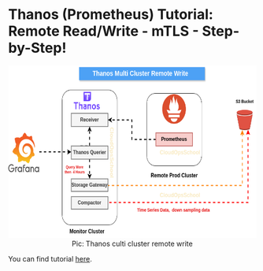 # Thanos (Prometheus) Tutorial: Remote Read/Write - mTLS - Step-by-Step!


<p align="center">
  <img src="./ref-image/Thanos_Remote_Write.png" alt="Thanos culti cluster remote write" title="Thanos culti cluster remote write" height="350" width="900"/>
  <br/>
  Pic: Thanos culti cluster remote write
</p>


You can find tutorial [here](https://youtu.be/feHSU0BMcco).
